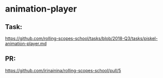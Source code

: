# animation-player

## Task: 
https://github.com/rolling-scopes-school/tasks/blob/2018-Q3/tasks/piskel-animation-player.md

## PR:
https://github.com/irinainina/rolling-scopes-school/pull/5
